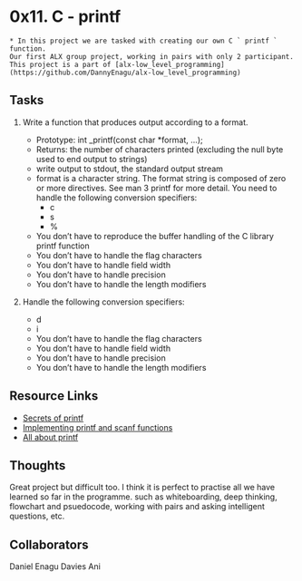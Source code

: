 # 0x11. C - printf

	* In this project we are tasked with creating our own C ` printf ` function.
	Our first ALX group project, working in pairs with only 2 participant. 
	This project is a part of [alx-low_level_programming](https://github.com/DannyEnagu/alx-low_level_programming)

## Tasks

 1. Write a function that produces output according to a format.
	- Prototype: int _printf(const char *format, ...);
	- Returns: the number of characters printed (excluding the null byte used to end output to strings)
	- write output to stdout, the standard output stream
	- format is a character string. The format string is composed of zero or more directives. See man 3 printf for more detail. You need to handle the following conversion specifiers:
		- c
		- s
		- %
	- You don’t have to reproduce the buffer handling of the C library printf function
	- You don’t have to handle the flag characters
	- You don’t have to handle field width
	- You don’t have to handle precision
	- You don’t have to handle the length modifiers 

 2. Handle the following conversion specifiers:
	- d
	- i
	- You don’t have to handle the flag characters
	- You don’t have to handle field width
	- You don’t have to handle precision
	- You don’t have to handle the length modifiers

## Resource Links

 - [Secrets of printf](https://www.academia.edu/10297206/Secrets_of_printf_)
 - [Implementing printf and scanf functions](https://iq.opengenus.org/how-printf-and-scanf-function-works-in-c-internally/)
 - [All about printf](https://akshatshibu.wordpress.com/2015/07/22/all-about-printf/)

## Thoughts

 Great project but difficult too. I think it is perfect to practise all we have learned so far in the programme. such as whiteboarding, deep thinking, flowchart and psuedocode, working with pairs and asking intelligent questions, etc.

## Collaborators

Daniel Enagu
Davies Ani
